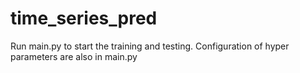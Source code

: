 # time_series_pred
Run main.py to start the training and testing.
Configuration of hyper parameters are also in main.py
